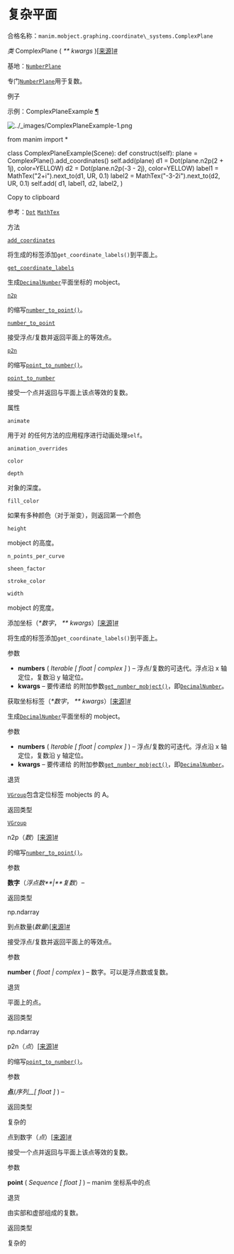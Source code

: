 # 复杂平面

合格名称：`manim.mobject.graphing.coordinate\_systems.ComplexPlane`

_类_ ComplexPlane ( _\*\* kwargs_ )[\[来源\]](../_modules/manim/mobject/graphing/coordinate_systems.html#ComplexPlane)[#](#manim.mobject.graphing.coordinate_systems.ComplexPlane "此定义的固定链接")

基地：[`NumberPlane`](manim.mobject.graphing.coordinate_systems.NumberPlane.html#manim.mobject.graphing.coordinate_systems.NumberPlane "manim.mobject.graphing.coordinate_systems.NumberPlane")

专门[`NumberPlane`](manim.mobject.graphing.coordinate_systems.NumberPlane.html#manim.mobject.graphing.coordinate_systems.NumberPlane "manim.mobject.graphing.coordinate_systems.NumberPlane")用于复数。

例子

示例：ComplexPlaneExample [¶](#complexplaneexample)

![../_images/ComplexPlaneExample-1.png](../_images/ComplexPlaneExample-1.png)

from manim import \*

class ComplexPlaneExample(Scene):
def construct(self):
plane = ComplexPlane().add_coordinates()
self.add(plane)
d1 = Dot(plane.n2p(2 + 1j), color=YELLOW)
d2 = Dot(plane.n2p(-3 - 2j), color=YELLOW)
label1 = MathTex("2+i").next_to(d1, UR, 0.1)
label2 = MathTex("-3-2i").next_to(d2, UR, 0.1)
self.add(
d1,
label1,
d2,
label2,
)

Copy to clipboard

参考：[`Dot`](manim.mobject.geometry.arc.Dot.html#manim.mobject.geometry.arc.Dot "manim.mobject.geometry.arc.Dot") [`MathTex`](manim.mobject.text.tex_mobject.MathTex.html#manim.mobject.text.tex_mobject.MathTex "manim.mobject.text.tex_mobject.MathTex")

方法

[`add_coordinates`](#manim.mobject.graphing.coordinate_systems.ComplexPlane.add_coordinates "manim.mobject.graphing.coordinate_systems.ComplexPlane.add_coordinates")

将生成的标签添加`get_coordinate_labels()`到平面上。

[`get_coordinate_labels`](#manim.mobject.graphing.coordinate_systems.ComplexPlane.get_coordinate_labels "manim.mobject.graphing.coordinate_systems.ComplexPlane.get_coordinate_labels")

生成[`DecimalNumber`](manim.mobject.text.numbers.DecimalNumber.html#manim.mobject.text.numbers.DecimalNumber "manim.mobject.text.numbers.DecimalNumber")平面坐标的 mobject。

[`n2p`](#manim.mobject.graphing.coordinate_systems.ComplexPlane.n2p "manim.mobject.graphing.coordinate_systems.ComplexPlane.n2p")

的缩写[`number_to_point()`](#manim.mobject.graphing.coordinate_systems.ComplexPlane.number_to_point "manim.mobject.graphing.coordinate_systems.ComplexPlane.number_to_point")。

[`number_to_point`](#manim.mobject.graphing.coordinate_systems.ComplexPlane.number_to_point "manim.mobject.graphing.coordinate_systems.ComplexPlane.number_to_point")

接受浮点/复数并返回平面上的等效点。

[`p2n`](#manim.mobject.graphing.coordinate_systems.ComplexPlane.p2n "manim.mobject.graphing.coordinate_systems.ComplexPlane.p2n")

的缩写[`point_to_number()`](#manim.mobject.graphing.coordinate_systems.ComplexPlane.point_to_number "manim.mobject.graphing.coordinate_systems.ComplexPlane.point_to_number")。

[`point_to_number`](#manim.mobject.graphing.coordinate_systems.ComplexPlane.point_to_number "manim.mobject.graphing.coordinate_systems.ComplexPlane.point_to_number")

接受一个点并返回与平面上该点等效的复数。

属性

`animate`

用于对 的任何方法的应用程序进行动画处理`self`。

`animation_overrides`

`color`

`depth`

对象的深度。

`fill_color`

如果有多种颜色（对于渐变），则返回第一个颜色

`height`

mobject 的高度。

`n_points_per_curve`

`sheen_factor`

`stroke_color`

`width`

mobject 的宽度。

添加坐标（_\*数字_， _\*\* kwargs_）[\[来源\]](../_modules/manim/mobject/graphing/coordinate_systems.html#ComplexPlane.add_coordinates)[#](#manim.mobject.graphing.coordinate_systems.ComplexPlane.add_coordinates "此定义的固定链接")

将生成的标签添加`get_coordinate_labels()`到平面上。

参数

- **numbers** ( _Iterable_ _\[_ _float_ _|_ _complex_ _\]_ ) – 浮点/复数的可迭代。浮点沿 x 轴定位，复数沿 y 轴定位。
- **kwargs** – 要传递给 的附加参数[`get_number_mobject()`](manim.mobject.graphing.number_line.NumberLine.html#manim.mobject.graphing.number_line.NumberLine.get_number_mobject "manim.mobject.graphing.number_line.NumberLine.get_number_mobject")，即[`DecimalNumber`](manim.mobject.text.numbers.DecimalNumber.html#manim.mobject.text.numbers.DecimalNumber "manim.mobject.text.numbers.DecimalNumber")。

获取坐标标签（_\*数字_， _\*\* kwargs_）[\[来源\]](../_modules/manim/mobject/graphing/coordinate_systems.html#ComplexPlane.get_coordinate_labels)[#](#manim.mobject.graphing.coordinate_systems.ComplexPlane.get_coordinate_labels "此定义的固定链接")

生成[`DecimalNumber`](manim.mobject.text.numbers.DecimalNumber.html#manim.mobject.text.numbers.DecimalNumber "manim.mobject.text.numbers.DecimalNumber")平面坐标的 mobject。

参数

- **numbers** ( _Iterable_ _\[_ _float_ _|_ _complex_ _\]_ ) – 浮点/复数的可迭代。浮点沿 x 轴定位，复数沿 y 轴定位。
- **kwargs** – 要传递给 的附加参数[`get_number_mobject()`](manim.mobject.graphing.number_line.NumberLine.html#manim.mobject.graphing.number_line.NumberLine.get_number_mobject "manim.mobject.graphing.number_line.NumberLine.get_number_mobject")，即[`DecimalNumber`](manim.mobject.text.numbers.DecimalNumber.html#manim.mobject.text.numbers.DecimalNumber "manim.mobject.text.numbers.DecimalNumber")。

退货

[`VGroup`](manim.mobject.types.vectorized_mobject.VGroup.html#manim.mobject.types.vectorized_mobject.VGroup "manim.mobject.types.vectorized_mobject.VGroup")包含定位标签 mobjects 的 A。

返回类型

[`VGroup`](manim.mobject.types.vectorized_mobject.VGroup.html#manim.mobject.types.vectorized_mobject.VGroup "manim.mobject.types.vectorized_mobject.VGroup")

n2p（_数_）[\[来源\]](../_modules/manim/mobject/graphing/coordinate_systems.html#ComplexPlane.n2p)[#](#manim.mobject.graphing.coordinate_systems.ComplexPlane.n2p "此定义的固定链接")

的缩写[`number_to_point()`](#manim.mobject.graphing.coordinate_systems.ComplexPlane.number_to_point "manim.mobject.graphing.coordinate_systems.ComplexPlane.number_to_point")。

参数

**数字**（_浮点数**|**复数_）–

返回类型

np.ndarray

到点数量(_数量_)[\[来源\]](../_modules/manim/mobject/graphing/coordinate_systems.html#ComplexPlane.number_to_point)[#](#manim.mobject.graphing.coordinate_systems.ComplexPlane.number_to_point "此定义的固定链接")

接受浮点/复数并返回平面上的等效点。

参数

**number** ( _float_ _|_ _complex_ ) – 数字。可以是浮点数或复数。

退货

平面上的点。

返回类型

np.ndarray

p2n（_点_）[\[来源\]](../_modules/manim/mobject/graphing/coordinate_systems.html#ComplexPlane.p2n)[#](#manim.mobject.graphing.coordinate_systems.ComplexPlane.p2n "此定义的固定链接")

的缩写[`point_to_number()`](#manim.mobject.graphing.coordinate_systems.ComplexPlane.point_to_number "manim.mobject.graphing.coordinate_systems.ComplexPlane.point_to_number")。

参数

**点**(_序列\_\_\[_ _float_ _\]_ ) –

返回类型

复杂的

点到数字（_点_）[\[来源\]](../_modules/manim/mobject/graphing/coordinate_systems.html#ComplexPlane.point_to_number)[#](#manim.mobject.graphing.coordinate_systems.ComplexPlane.point_to_number "此定义的固定链接")

接受一个点并返回与平面上该点等效的复数。

参数

**point** ( _Sequence_ _\[_ _float_ _\]_ ) – manim 坐标系中的点

退货

由实部和虚部组成的复数。

返回类型

复杂的
